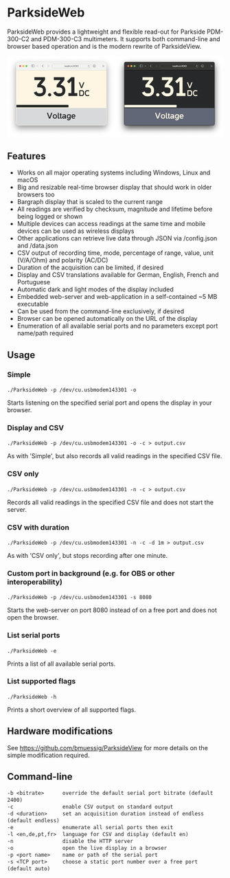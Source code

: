 # ParksideWeb
ParksideWeb provides a lightweight and flexible read-out for Parkside PDM-300-C2 and PDM-300-C3 multimeters.
It supports both command-line and browser based operation and is the modern rewrite of ParksideView.

![Dark-mode and light-mode screenshot](screenshot.png)

## Features
- Works on all major operating systems including Windows, Linux and macOS
- Big and resizable real-time browser display that should work in older browsers too
- Bargraph display that is scaled to the current range
- All readings are verified by checksum, magnitude and lifetime before being logged or shown
- Multiple devices can access readings at the same time and mobile devices can be used as wireless displays
- Other applications can retrieve live data through JSON via /config.json and /data.json
- CSV output of recording time, mode, percentage of range, value, unit (V/A/Ohm) and polarity (AC/DC)
- Duration of the acquisition can be limited, if desired
- Display and CSV translations available for German, English, French and Portuguese
- Automatic dark and light modes of the display included
- Embedded web-server and web-application in a self-contained ~5 MB executable
- Can be used from the command-line exclusively, if desired
- Browser can be opened automatically on the URL of the display
- Enumeration of all available serial ports and no parameters except port name/path required

## Usage
### Simple
`./ParksideWeb -p /dev/cu.usbmodem143301 -o`

Starts listening on the specified serial port and opens the display in your browser.

### Display and CSV
`./ParksideWeb -p /dev/cu.usbmodem143301 -o -c > output.csv`

As with 'Simple', but also records all valid readings in the specified CSV file.

### CSV only
`./ParksideWeb -p /dev/cu.usbmodem143301 -n -c > output.csv`

Records all valid readings in the specified CSV file and does not start the server.

### CSV with duration
`./ParksideWeb -p /dev/cu.usbmodem143301 -n -c -d 1m > output.csv`

As with 'CSV only', but stops recording after one minute.

### Custom port in background (e.g. for OBS or other interoperability)
`./ParksideWeb -p /dev/cu.usbmodem143301 -s 8080`

Starts the web-server on port 8080 instead of on a free port and does not open the browser.

### List serial ports
`./ParksideWeb -e`

Prints a list of all available serial ports.

### List supported flags
`./ParksideWeb -h`

Prints a short overview of all supported flags.

## Hardware modifications
See <https://github.com/bmuessig/ParksideView> for more details on the simple modification required.

## Command-line
```
-b <bitrate>      override the default serial port bitrate (default 2400)
-c                enable CSV output on standard output
-d <duration>     set an acquisition duration instead of endless (default endless)
-e                enumerate all serial ports then exit
-l <en,de,pt,fr>  language for CSV and display (default en)
-n                disable the HTTP server
-o                open the live display in a browser
-p <port name>    name or path of the serial port
-s <TCP port>     choose a static port number over a free port (default auto)
```
